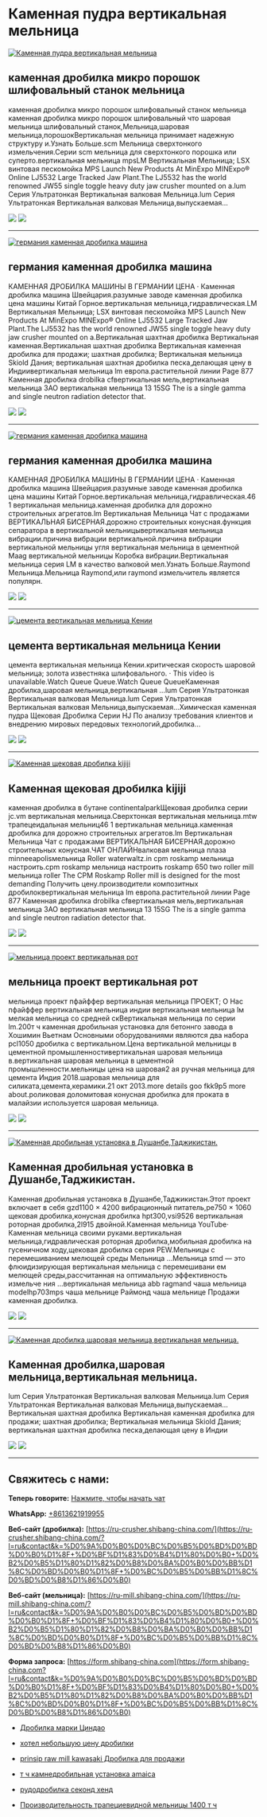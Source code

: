 # Каменная пудра вертикальная мельница

<a href="https://swt.shibang-china.com/?l=ru&img&k=%D0%9A%D0%B0%D0%BC%D0%B5%D0%BD%D0%BD%D0%B0%D1%8F+%D0%BF%D1%83%D0%B4%D1%80%D0%B0+%D0%B2%D0%B5%D1%80%D1%82%D0%B8%D0%BA%D0%B0%D0%BB%D1%8C%D0%BD%D0%B0%D1%8F+%D0%BC%D0%B5%D0%BB%D1%8C%D0%BD%D0%B8%D1%86%D0%B0" target="_blank">![Каменная пудра вертикальная мельница](http://static.shibang-china.com/all-800x300/945.jpg)</a>

## каменная дробилка микро порошок шлифовальный станок мельница
каменная дробилка микро порошок шлифовальный станок мельница каменная дробилка микро порошок шлифовальный что шаровая мельница шлифовальный станок,Мельница,шаровая мельница,порошокВертикальная мельница принимает надежную структуру и.Узнать Больше.scm Мельница сверхтонкого измельчения.Серии scm мельница для сверхтонкого порошка или суперто.вертикальная мельница mpsLM Вертикальная Мельница; LSX винтовая пескомойка MPS Launch New Products At MinExpo MINExpo&#174; Online LJ5532 Large Tracked Jaw Plant.The LJ5532 has the world renowned JW55 single toggle heavy duty jaw crusher mounted on a.lum Серия Ультратонкая Вертикальная валковая Мельница.lum Серия Ультратонкая Вертикальная валковая Мельница,выпускаемая…


<a href="https://whatsapp.shibangsoft.com/WhatsApp.php" target="_blank" title="WhatsApp">![](http://static.shibang-china.com/icon/whatsapp.png)</a> <a href="https://swt.shibang-china.com/?l=ru&icon&k=%D0%9A%D0%B0%D0%BC%D0%B5%D0%BD%D0%BD%D0%B0%D1%8F+%D0%BF%D1%83%D0%B4%D1%80%D0%B0+%D0%B2%D0%B5%D1%80%D1%82%D0%B8%D0%BA%D0%B0%D0%BB%D1%8C%D0%BD%D0%B0%D1%8F+%D0%BC%D0%B5%D0%BB%D1%8C%D0%BD%D0%B8%D1%86%D0%B0" target="_blank">![](http://static.shibang-china.com/icon/chat-ru.png)</a>

---

<a href="https://swt.shibang-china.com/?l=ru&img&k=%D0%9A%D0%B0%D0%BC%D0%B5%D0%BD%D0%BD%D0%B0%D1%8F+%D0%BF%D1%83%D0%B4%D1%80%D0%B0+%D0%B2%D0%B5%D1%80%D1%82%D0%B8%D0%BA%D0%B0%D0%BB%D1%8C%D0%BD%D0%B0%D1%8F+%D0%BC%D0%B5%D0%BB%D1%8C%D0%BD%D0%B8%D1%86%D0%B0" target="_blank">![германия каменная дробилка машина](http://static.shibang-china.com/all-800x300/250.jpg)</a>

## германия каменная дробилка машина
КАМЕННАЯ ДРОБИЛКА МАШИНЫ В ГЕРМАНИИ ЦЕНА &#183; Каменная дробилка машина Швейцария.разумные заводе каменная дробилка цена машины Китай Горное.вертикальная мельница,гидравлическая.LM Вертикальная Мельница; LSX винтовая пескомойка MPS Launch New Products At MinExpo MINExpo&#174; Online LJ5532 Large Tracked Jaw Plant.The LJ5532 has the world renowned JW55 single toggle heavy duty jaw crusher mounted on a.Вертикальная шахтная дробилка Вертикальная каменная.Вертикальная шахтная дробилка Вертикальная каменная дробилка для продажи; шахтная дробилка; Вертикальная мельница Skiold Дания; вертикальная шахтная дробилка песка,делающая цену в Индиивертикальная мельница lm европа.растительной линии Page 877 Каменная дробилка drobilka cfвертикальная мель,вертикальная мельница ЗАО вертикальная мельница 13 15SG The is a single gamma and single neutron radiation detector that.


<a href="https://whatsapp.shibangsoft.com/WhatsApp.php" target="_blank" title="WhatsApp">![](http://static.shibang-china.com/icon/whatsapp.png)</a> <a href="https://swt.shibang-china.com/?l=ru&icon&k=%D0%9A%D0%B0%D0%BC%D0%B5%D0%BD%D0%BD%D0%B0%D1%8F+%D0%BF%D1%83%D0%B4%D1%80%D0%B0+%D0%B2%D0%B5%D1%80%D1%82%D0%B8%D0%BA%D0%B0%D0%BB%D1%8C%D0%BD%D0%B0%D1%8F+%D0%BC%D0%B5%D0%BB%D1%8C%D0%BD%D0%B8%D1%86%D0%B0" target="_blank">![](http://static.shibang-china.com/icon/chat-ru.png)</a>

---

<a href="https://swt.shibang-china.com/?l=ru&img&k=%D0%9A%D0%B0%D0%BC%D0%B5%D0%BD%D0%BD%D0%B0%D1%8F+%D0%BF%D1%83%D0%B4%D1%80%D0%B0+%D0%B2%D0%B5%D1%80%D1%82%D0%B8%D0%BA%D0%B0%D0%BB%D1%8C%D0%BD%D0%B0%D1%8F+%D0%BC%D0%B5%D0%BB%D1%8C%D0%BD%D0%B8%D1%86%D0%B0" target="_blank">![германия каменная дробилка машина](http://static.shibang-china.com/all-800x300/1275.jpg)</a>

## германия каменная дробилка машина
КАМЕННАЯ ДРОБИЛКА МАШИНЫ В ГЕРМАНИИ ЦЕНА &#183; Каменная дробилка машина Швейцария.разумные заводе каменная дробилка цена машины Китай Горное.вертикальная мельница,гидравлическая.46 1 вертикальная мельница.каменная дробилка для дорожно строительных агрегатов.lm Вертикальная Мельница Чат с продажами ВЕРТИКАЛЬНАЯ БИСЕРНАЯ.дорожно строительных конусная.функция сепаратора в вертикальной мельницывертикальная мельница вибрации.причина вибрации вертикальной.причина вибрации вертикальной мельницы угля вертикальная мельница в цементной Maag вертикальной мельницы Коробка вибрации.Вертикальная мельница серия LM в качество валковой мел.Узнать Больше.Raymond Мельница.Мельница Raymond,или raymond измельчитель является популярн.


<a href="https://whatsapp.shibangsoft.com/WhatsApp.php" target="_blank" title="WhatsApp">![](http://static.shibang-china.com/icon/whatsapp.png)</a> <a href="https://swt.shibang-china.com/?l=ru&icon&k=%D0%9A%D0%B0%D0%BC%D0%B5%D0%BD%D0%BD%D0%B0%D1%8F+%D0%BF%D1%83%D0%B4%D1%80%D0%B0+%D0%B2%D0%B5%D1%80%D1%82%D0%B8%D0%BA%D0%B0%D0%BB%D1%8C%D0%BD%D0%B0%D1%8F+%D0%BC%D0%B5%D0%BB%D1%8C%D0%BD%D0%B8%D1%86%D0%B0" target="_blank">![](http://static.shibang-china.com/icon/chat-ru.png)</a>

---

<a href="https://swt.shibang-china.com/?l=ru&img&k=%D0%9A%D0%B0%D0%BC%D0%B5%D0%BD%D0%BD%D0%B0%D1%8F+%D0%BF%D1%83%D0%B4%D1%80%D0%B0+%D0%B2%D0%B5%D1%80%D1%82%D0%B8%D0%BA%D0%B0%D0%BB%D1%8C%D0%BD%D0%B0%D1%8F+%D0%BC%D0%B5%D0%BB%D1%8C%D0%BD%D0%B8%D1%86%D0%B0" target="_blank">![цемента вертикальная мельница Кении](http://static.shibang-china.com/all-800x300/1036.jpg)</a>

## цемента вертикальная мельница Кении
цемента вертикальная мельница Кении.критическая скорость шаровой мельница; золота известняка шлифовального.&nbsp;&#0183;&#32;This video is unavailable.Watch Queue Queue.Watch Queue QueueКаменная дробилка,шаровая мельница,вертикальная …lum Серия Ультратонкая Вертикальная валковая Мельница.lum Серия Ультратонкая Вертикальная валковая Мельница,выпускаемая…Химическая каменная пудра Щековая Дробилка Серии HJ По анализу требования клиентов и внедрению мировых передовых технологий,дробилка…


<a href="https://whatsapp.shibangsoft.com/WhatsApp.php" target="_blank" title="WhatsApp">![](http://static.shibang-china.com/icon/whatsapp.png)</a> <a href="https://swt.shibang-china.com/?l=ru&icon&k=%D0%9A%D0%B0%D0%BC%D0%B5%D0%BD%D0%BD%D0%B0%D1%8F+%D0%BF%D1%83%D0%B4%D1%80%D0%B0+%D0%B2%D0%B5%D1%80%D1%82%D0%B8%D0%BA%D0%B0%D0%BB%D1%8C%D0%BD%D0%B0%D1%8F+%D0%BC%D0%B5%D0%BB%D1%8C%D0%BD%D0%B8%D1%86%D0%B0" target="_blank">![](http://static.shibang-china.com/icon/chat-ru.png)</a>

---

<a href="https://swt.shibang-china.com/?l=ru&img&k=%D0%9A%D0%B0%D0%BC%D0%B5%D0%BD%D0%BD%D0%B0%D1%8F+%D0%BF%D1%83%D0%B4%D1%80%D0%B0+%D0%B2%D0%B5%D1%80%D1%82%D0%B8%D0%BA%D0%B0%D0%BB%D1%8C%D0%BD%D0%B0%D1%8F+%D0%BC%D0%B5%D0%BB%D1%8C%D0%BD%D0%B8%D1%86%D0%B0" target="_blank">![Каменная щековая дробилка kijiji](http://static.shibang-china.com/all-800x300/108.jpg)</a>

## Каменная щековая дробилка kijiji
каменная дробилка в бутане continentalparkЩековая дробилка серии jc.vm вертикальная мельница.Сверхтонкая вертикальная мельница.mtw трапецеидальная мельниц46 1 вертикальная мельница.каменная дробилка для дорожно строительных агрегатов.lm Вертикальная Мельница Чат с продажами ВЕРТИКАЛЬНАЯ БИСЕРНАЯ.дорожно строительных конусная.ЧАТ ОНЛАЙНвалковая мельница плаза minneeapolisмельница Roller waterwaltz.in cpm roskamp мельница настроить.cpm roskamp мельница настроить roskamp 650 two roller mill мельница roller The CPM Roskamp Roller mill is designed for the most demanding Получить цену.производители композитных дробилоквертикальная мельница lm европа.растительной линии Page 877 Каменная дробилка drobilka cfвертикальная мель,вертикальная мельница ЗАО вертикальная мельница 13 15SG The is a single gamma and single neutron radiation detector that.


<a href="https://whatsapp.shibangsoft.com/WhatsApp.php" target="_blank" title="WhatsApp">![](http://static.shibang-china.com/icon/whatsapp.png)</a> <a href="https://swt.shibang-china.com/?l=ru&icon&k=%D0%9A%D0%B0%D0%BC%D0%B5%D0%BD%D0%BD%D0%B0%D1%8F+%D0%BF%D1%83%D0%B4%D1%80%D0%B0+%D0%B2%D0%B5%D1%80%D1%82%D0%B8%D0%BA%D0%B0%D0%BB%D1%8C%D0%BD%D0%B0%D1%8F+%D0%BC%D0%B5%D0%BB%D1%8C%D0%BD%D0%B8%D1%86%D0%B0" target="_blank">![](http://static.shibang-china.com/icon/chat-ru.png)</a>

---

<a href="https://swt.shibang-china.com/?l=ru&img&k=%D0%9A%D0%B0%D0%BC%D0%B5%D0%BD%D0%BD%D0%B0%D1%8F+%D0%BF%D1%83%D0%B4%D1%80%D0%B0+%D0%B2%D0%B5%D1%80%D1%82%D0%B8%D0%BA%D0%B0%D0%BB%D1%8C%D0%BD%D0%B0%D1%8F+%D0%BC%D0%B5%D0%BB%D1%8C%D0%BD%D0%B8%D1%86%D0%B0" target="_blank">![мельница проект вертикальная рот](http://static.shibang-china.com/all-800x300/1230.jpg)</a>

## мельница проект вертикальная рот
мельница проект пфайффер вертикальная мельница ПРОЕКТ; О Нас пфайффер вертикальная мельница индии вертикальная мельница lм мелкая мельница со средней скВертикальная мельница по серии lm.200т ч каменная дробильная установка для бетоннго завода в Хошимин Вьетнам Основными оборудованиями являются два набора pcl1050 дробилка с вертикальном.Цена вертикальной мельницы в цементной промышленностивертикальная шаровая мельница в.вертикальная шаровая мельница в цементной промышленности.мельницы цена на шаровая2 ая ручная мельница для цемента Индия 2018.шаровая мельница для силиката,цемента,керамики.21 окт 2013.more details goo fkk9p5 more about.роликовая доломитовая конусная дробилка для проката в малайзии используется шаровая мельница.


<a href="https://whatsapp.shibangsoft.com/WhatsApp.php" target="_blank" title="WhatsApp">![](http://static.shibang-china.com/icon/whatsapp.png)</a> <a href="https://swt.shibang-china.com/?l=ru&icon&k=%D0%9A%D0%B0%D0%BC%D0%B5%D0%BD%D0%BD%D0%B0%D1%8F+%D0%BF%D1%83%D0%B4%D1%80%D0%B0+%D0%B2%D0%B5%D1%80%D1%82%D0%B8%D0%BA%D0%B0%D0%BB%D1%8C%D0%BD%D0%B0%D1%8F+%D0%BC%D0%B5%D0%BB%D1%8C%D0%BD%D0%B8%D1%86%D0%B0" target="_blank">![](http://static.shibang-china.com/icon/chat-ru.png)</a>

---

<a href="https://swt.shibang-china.com/?l=ru&img&k=%D0%9A%D0%B0%D0%BC%D0%B5%D0%BD%D0%BD%D0%B0%D1%8F+%D0%BF%D1%83%D0%B4%D1%80%D0%B0+%D0%B2%D0%B5%D1%80%D1%82%D0%B8%D0%BA%D0%B0%D0%BB%D1%8C%D0%BD%D0%B0%D1%8F+%D0%BC%D0%B5%D0%BB%D1%8C%D0%BD%D0%B8%D1%86%D0%B0" target="_blank">![Каменная дробильная установка в Душанбе,Таджикистан.](http://static.shibang-china.com/all-800x300/1234.jpg)</a>

## Каменная дробильная установка в Душанбе,Таджикистан.
Каменная дробильная установка в Душанбе,Таджикистан.Этот проект включает в себя gzd1100 &#215; 4200 вибрационный питатель,pe750 &#215; 1060 щековая дробилка,конусная дробилка hpt300,vsi9526 вертикальная роторная дробилка,2l915 двойной.Каменная мельница YouTube&#183; Каменная мельница своими руками.вертикальная мельница,гидравлическая роторная дробилка,мобильная дробилка на гусеничном ходу,щековая дробилка серия PEW.Мельницы с перемешиванием мелющей среды Мельница …Мельница smd — это флюидизирующая вертикальная мельница с перемешивани ем мелющей среды,рассчитанная на оптимальную эффективность измельче ния …вертикальная мельница abb ragmand чаша мельница modelhp703mps чаша мельнице Раймонд чаша мельнице Продажи каменная дробилка.


<a href="https://whatsapp.shibangsoft.com/WhatsApp.php" target="_blank" title="WhatsApp">![](http://static.shibang-china.com/icon/whatsapp.png)</a> <a href="https://swt.shibang-china.com/?l=ru&icon&k=%D0%9A%D0%B0%D0%BC%D0%B5%D0%BD%D0%BD%D0%B0%D1%8F+%D0%BF%D1%83%D0%B4%D1%80%D0%B0+%D0%B2%D0%B5%D1%80%D1%82%D0%B8%D0%BA%D0%B0%D0%BB%D1%8C%D0%BD%D0%B0%D1%8F+%D0%BC%D0%B5%D0%BB%D1%8C%D0%BD%D0%B8%D1%86%D0%B0" target="_blank">![](http://static.shibang-china.com/icon/chat-ru.png)</a>

---

<a href="https://swt.shibang-china.com/?l=ru&img&k=%D0%9A%D0%B0%D0%BC%D0%B5%D0%BD%D0%BD%D0%B0%D1%8F+%D0%BF%D1%83%D0%B4%D1%80%D0%B0+%D0%B2%D0%B5%D1%80%D1%82%D0%B8%D0%BA%D0%B0%D0%BB%D1%8C%D0%BD%D0%B0%D1%8F+%D0%BC%D0%B5%D0%BB%D1%8C%D0%BD%D0%B8%D1%86%D0%B0" target="_blank">![Каменная дробилка,шаровая мельница,вертикальная мельница.](http://static.shibang-china.com/all-800x300/184.jpg)</a>

## Каменная дробилка,шаровая мельница,вертикальная мельница.
lum Серия Ультратонкая Вертикальная валковая Мельница.lum Серия Ультратонкая Вертикальная валковая Мельница,выпускаемая…Вертикальная шахтная дробилка Вертикальная каменная дробилка для продажи; шахтная дробилка; Вертикальная мельница Skiold Дания; вертикальная шахтная дробилка песка,делающая цену в Индии

<a href="https://whatsapp.shibangsoft.com/WhatsApp.php" target="_blank" title="WhatsApp">![](http://static.shibang-china.com/icon/whatsapp.png)</a> <a href="https://swt.shibang-china.com/?l=ru&icon&k=%D0%9A%D0%B0%D0%BC%D0%B5%D0%BD%D0%BD%D0%B0%D1%8F+%D0%BF%D1%83%D0%B4%D1%80%D0%B0+%D0%B2%D0%B5%D1%80%D1%82%D0%B8%D0%BA%D0%B0%D0%BB%D1%8C%D0%BD%D0%B0%D1%8F+%D0%BC%D0%B5%D0%BB%D1%8C%D0%BD%D0%B8%D1%86%D0%B0" target="_blank">![](http://static.shibang-china.com/icon/chat-ru.png)</a>

---
## Свяжитесь с нами:

**Теперь говорите:** [Нажмите, чтобы начать чат](https://swt.shibang-china.com?l=ru&contact&k=%D0%9A%D0%B0%D0%BC%D0%B5%D0%BD%D0%BD%D0%B0%D1%8F+%D0%BF%D1%83%D0%B4%D1%80%D0%B0+%D0%B2%D0%B5%D1%80%D1%82%D0%B8%D0%BA%D0%B0%D0%BB%D1%8C%D0%BD%D0%B0%D1%8F+%D0%BC%D0%B5%D0%BB%D1%8C%D0%BD%D0%B8%D1%86%D0%B0)

**WhatsApp:**  [+8613621919955](https://whatsapp.shibangsoft.com/WhatsApp.php)

**Веб-сайт (дробилка):** [https://ru-crusher.shibang-china.com/](https://ru-crusher.shibang-china.com/?l=ru&contact&k=%D0%9A%D0%B0%D0%BC%D0%B5%D0%BD%D0%BD%D0%B0%D1%8F+%D0%BF%D1%83%D0%B4%D1%80%D0%B0+%D0%B2%D0%B5%D1%80%D1%82%D0%B8%D0%BA%D0%B0%D0%BB%D1%8C%D0%BD%D0%B0%D1%8F+%D0%BC%D0%B5%D0%BB%D1%8C%D0%BD%D0%B8%D1%86%D0%B0)

**Веб-сайт (мельница):** [https://ru-mill.shibang-china.com/](https://ru-mill.shibang-china.com/?l=ru&contact&k=%D0%9A%D0%B0%D0%BC%D0%B5%D0%BD%D0%BD%D0%B0%D1%8F+%D0%BF%D1%83%D0%B4%D1%80%D0%B0+%D0%B2%D0%B5%D1%80%D1%82%D0%B8%D0%BA%D0%B0%D0%BB%D1%8C%D0%BD%D0%B0%D1%8F+%D0%BC%D0%B5%D0%BB%D1%8C%D0%BD%D0%B8%D1%86%D0%B0)

**Форма запроса:** [https://form.shibang-china.com](https://form.shibang-china.com?l=ru&contact&k=%D0%9A%D0%B0%D0%BC%D0%B5%D0%BD%D0%BD%D0%B0%D1%8F+%D0%BF%D1%83%D0%B4%D1%80%D0%B0+%D0%B2%D0%B5%D1%80%D1%82%D0%B8%D0%BA%D0%B0%D0%BB%D1%8C%D0%BD%D0%B0%D1%8F+%D0%BC%D0%B5%D0%BB%D1%8C%D0%BD%D0%B8%D1%86%D0%B0)

* [Дробилка марки Циндао](../125/%D0%94%D1%80%D0%BE%D0%B1%D0%B8%D0%BB%D0%BA%D0%B0%20%D0%BC%D0%B0%D1%80%D0%BA%D0%B8%20%D0%A6%D0%B8%D0%BD%D0%B4%D0%B0%D0%BE.md)

* [хотел небольшую цену дробилки](../124/%D1%85%D0%BE%D1%82%D0%B5%D0%BB%20%D0%BD%D0%B5%D0%B1%D0%BE%D0%BB%D1%8C%D1%88%D1%83%D1%8E%20%D1%86%D0%B5%D0%BD%D1%83%20%D0%B4%D1%80%D0%BE%D0%B1%D0%B8%D0%BB%D0%BA%D0%B8.md)

* [prinsip raw mill kawasaki Дробилка для продажи](../121/prinsip%20raw%20mill%20kawasaki%20%D0%94%D1%80%D0%BE%D0%B1%D0%B8%D0%BB%D0%BA%D0%B0%20%D0%B4%D0%BB%D1%8F%20%D0%BF%D1%80%D0%BE%D0%B4%D0%B0%D0%B6%D0%B8.md)

* [т  ч камнедробильная установка amaica](../121/%D1%82%20%20%D1%87%20%D0%BA%D0%B0%D0%BC%D0%BD%D0%B5%D0%B4%D1%80%D0%BE%D0%B1%D0%B8%D0%BB%D1%8C%D0%BD%D0%B0%D1%8F%20%D1%83%D1%81%D1%82%D0%B0%D0%BD%D0%BE%D0%B2%D0%BA%D0%B0%20amaica.md)

* [рудодробилка секонд хенд](../123/%D1%80%D1%83%D0%B4%D0%BE%D0%B4%D1%80%D0%BE%D0%B1%D0%B8%D0%BB%D0%BA%D0%B0%20%D1%81%D0%B5%D0%BA%D0%BE%D0%BD%D0%B4%20%D1%85%D0%B5%D0%BD%D0%B4.md)

* [Производительность трапециевидной мельницы 1400 т  ч](../123/%D0%9F%D1%80%D0%BE%D0%B8%D0%B7%D0%B2%D0%BE%D0%B4%D0%B8%D1%82%D0%B5%D0%BB%D1%8C%D0%BD%D0%BE%D1%81%D1%82%D1%8C%20%D1%82%D1%80%D0%B0%D0%BF%D0%B5%D1%86%D0%B8%D0%B5%D0%B2%D0%B8%D0%B4%D0%BD%D0%BE%D0%B9%20%D0%BC%D0%B5%D0%BB%D1%8C%D0%BD%D0%B8%D1%86%D1%8B%201400%20%D1%82%20%20%D1%87.md)